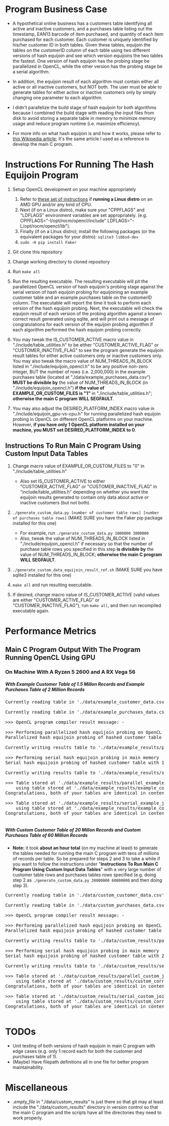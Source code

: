 
# Program Business Case

  - A hypothetical online business has a customers table identifying all active and inactive customers,
    and a purchases table listing out the timestamp, EAN13 barcode of item purchased, and quantity of
    each item purchased for each customer.  Each customer is uniquely identified by his/her customer ID
    in both tables.  Given these tables, equijoin the tables on the customerID column of each table
    using two different versions of hash equijoin and see which version equijoins the two tables the
    fastest.  One version of hash equijoin has the probing stage be parallelized in OpenCL, while the
    other version has the probing stage be a serial algorithm.

  - In addition, the equijoin result of each algorithm must contain either all active or all inactive
    customers, but NOT both.  The user must be able to generate tables for either active or inactive
    customers only by simply changing one parameter to each algorithm.

  - I didn't parallelize the build stage of hash equijoin for both algorithms because I combined the build
    stage with reading the input files from disk to avoid storing a separate table in memory to minimize
    memory usage and reduce program runtime (i.e. maximize efficiency).

  - For more info on what hash equijoin is and how it works, please refer to [this Wikipedia article](https://en.wikipedia.org/wiki/Hash_join#Classic_hash_join); it's the same article I used as a reference to develop the main C program.

# Instructions For Running The Hash Equijoin Program

1. Setup OpenCL development on your machine appropriately
   1. Refer to [these set of instructions](https://github.com/tedliosu/opencl_install_instructions)
       if **running a Linux distro** on an AMD GPU and/or any kind of CPU.
   2. Next (if on a Linux distro), make sure your "CPPFLAGS" and
       "LDFLAGS" environment variables are set appropriately. (e.g.
       CPPFLAGS="-I/opt/rocm/opencl/include" LDFLAGS="-L/opt/rocm/opencl/lib").
   3. Finally (if on a Linux distro); install the following packages (or the equivalent
        packages for your distro):
        `sqlite3 libbsd-dev`
   4. `sudo -H pip install Faker`

2. Git clone this repository

3. Change working directory to cloned repository

4. Run `make all`

5. Run the resulting executable. The resulting executable will pit the parallelized OpenCL version of hash
   equijoin's probing stage against the serial version of hash equijoin probing for equijoining an example
   customer table and an example purchases table on the customerID column. The executable will report the
   time it took to perform each version of the hash equijoin probing.  Next, the executable will check the
   equijoin result of each version of the probing algorithm against a known correct result generated using
   sqlite, and will print out a message of congratulations for each version of the equijoin probing
   algorithm if each algorithm performed the hash equijoin probing correctly.

6. You may tweak the IS_CUSTOMER_ACTIVE macro value in "./include/table_utilities.h" to be either
   "CUSTOMER_ACTIVE_FLAG" or "CUSTOMER_INACTIVE_FLAG" to see the program generate the equijoin result
   tables for either active customers only or inactive customers only.  You may also tweak the macro
   value of NUM_THREADS_IN_BLOCK listed in "./include/equijoin_opencl.h" to be any positive non-zero integer,
   BUT the number of rows (i.e. 2,000,000) in the example purchases table (located at "./data/example_purchases_data.csv")
   **MUST be divisible by** the value of NUM_THREADS_IN_BLOCK (in "./include/equijoin_opencl.h") **if
   the value of EXAMPLE_OR_CUSTOM_FILES is "1"** in "./include/table_utilities.h"; **otherwise
   the main C program WILL SEGFAULT**.

7. You may also adjust the DESIRED_PLATFORM_INDEX macro value in "./include/equijoin_gpu-vs-cpu.h" for
   running parallelized hash equijoin probing in OpenCL on different OpenCL platforms on your machine.
   However, **if you have only 1 OpenCL platform installed on your machine, you MUST set
   DESIRED_PLATFORM_INDEX to 0**.

## Instructions To Run Main C Program Using Custom Input Data Tables ##

1. Change macro value of EXAMPLE_OR_CUSTOM_FILES to "0" in "./include/table_utilities.h"
    - Also set IS_CUSTOMER_ACTIVE to either "CUSTOMER_ACTIVE_FLAG" or "CUSTOMER_INACTIVE_FLAG" in
      "include/table_utilities.h" depending on whether you want the equijoin results generated
      to contain only data about active or inactive customers (but not both).

2. `./generate_custom_data.py [number of customer table rows] [number of purchases table rows]`
   (MAKE SURE you have the Faker pip package installed for this one)
    - For example, run `./generate_custom_data.py 1000000 3000000`
    - Also, tweak the value of NUM_THREADS_IN_BLOCK listed in "./include/equijoin_opencl.h" if
      necessary so that the number of purchase table rows you specified in this step **is divisible
      by** the value of NUM_THREADS_IN_BLOCK; **otherwise the main C program WILL SEGFAULT**.

3. `./generate_custom_data_equijoin_result_ref.sh` (MAKE SURE you have sqlite3 installed for this one)
 
4. `make all` and run resulting executable.

5. If desired, change macro value of IS_CUSTOMER_ACTIVE (valid values are either "CUSTOMER_ACTIVE_FLAG"
   or "CUSTOMER_INACTIVE_FLAG"), run `make all`, and then run recompiled executable again.

# Performance Metrics

## Main C Program Output With The Program Running OpenCL Using GPU ##

### On Machine With A Ryzen 5 2600 and A RX Vega 56 ###

##### With Example Customer Table of 1.5 Millon Records and Example Purchases Table of 2 Million Records ######

<pre>
Currently reading table in './data/example_customer_data.csv' from disk into memory...

Currently reading table in './data/example_purchases_data.csv' from disk into memory...

>>> OpenCL program compiler result message: - 

>>> Performing parallelized hash equijoin probing on OpenCL device with 250 work-items per workgroup
Parallelized hash equijoin probing of hashed customer table with 1500000 row(s) and purchases table with 2000000 row(s) on OpenCL device took 0.118785 seconds

Currently writing results table to './data/example_results/parallel_example_join_result_active_customers.csv' on disk...

>>> Performing serial hash equijoin probing in main memory
Serial hash equijoin probing of hashed customer table with 1500000 row(s) and purchases table with 2000000 row(s) in main memory took 0.185644 seconds

Currently writing results table to './data/example_results/serial_example_join_result_active_customers.csv' on disk...

>>> Table stored at './data/example_results/parallel_example_join_result_active_customers.csv' currently being verified
    using table stored at './data/example_results/example_correct_join_result_active_customers.csv'.
Congratulations, both of your tables are identical in content!

>>> Table stored at './data/example_results/serial_example_join_result_active_customers.csv' currently being verified
    using table stored at './data/example_results/example_correct_join_result_active_customers.csv'.
Congratulations, both of your tables are identical in content!

</pre>

##### With Custom Customer Table of 20 Millon Records and Custom Purchases Table of 60 Million Records ######

 - **Note:** it took **about an hour total** (on my machine at least) to generate the tables needed for
   running the main C program with tens of millions of records per table.  So be prepared for steps 2 and
   3 to take a while if you want to follow the instructions under "**Instructions To Run Main C Program Using Custom Input Data Tables**"
   with a very large number of customer table rows and purchases tables rows specified (e.g. doing step 2
   as `./generate_custom_data.py 20000000 60000000` and then doing step 3).

<pre>
Currently reading table in './data/custom_customer_data.csv' from disk into memory...

Currently reading table in './data/custom_purchases_data.csv' from disk into memory...

>>> OpenCL program compiler result message: - 

>>> Performing parallelized hash equijoin probing on OpenCL device with 250 work-items per workgroup
Parallelized hash equijoin probing of hashed customer table with 20000000 row(s) and purchases table with 60000000 row(s) on OpenCL device took 2.770294 seconds

Currently writing results table to './data/custom_results/parallel_custom_join_result_active_customers.csv' on disk...

>>> Performing serial hash equijoin probing in main memory
Serial hash equijoin probing of hashed customer table with 20000000 row(s) and purchases table with 60000000 row(s) in main memory took 6.713951 seconds

Currently writing results table to './data/custom_results/serial_custom_join_result_active_customers.csv' on disk...

>>> Table stored at './data/custom_results/parallel_custom_join_result_active_customers.csv' currently being verified
    using table stored at './data/custom_results/custom_correct_join_result_active_customers.csv'.
Congratulations, both of your tables are identical in content!

>>> Table stored at './data/custom_results/serial_custom_join_result_active_customers.csv' currently being verified
    using table stored at './data/custom_results/custom_correct_join_result_active_customers.csv'.
Congratulations, both of your tables are identical in content!

</pre>

# TODOs

 - Unit testing of both versions of hash equijoin in main C program with edge cases (e.g. only 1 record each
    for both the customer and purchases table of 1).
 - (Maybe) Have filepath definitions all in one file for better program maintainability.

# Miscellaneous

 - *.empty_file* in "./data/custom_results" is just there so that git may at least include the
   "./data/custom_results" directory in version control so that the main C program and the
   scripts have all the directories they need to work properly.

